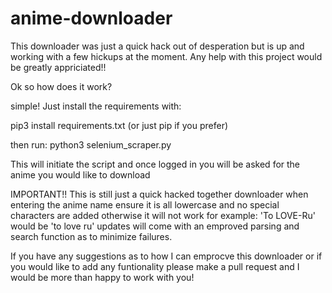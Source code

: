 # anime-downloader

This downloader was just a quick hack out of desperation but is up and working with a few hickups at the moment.
Any help with this project would be greatly appriciated!!

Ok so how does it work?

simple! Just install the requirements with:

<addr> pip3 install requirements.txt
(or just pip if you prefer)

then run:
python3 selenium_scraper.py

This will initiate the script and once logged in you will be asked for the anime you would like to download 

IMPORTANT!!
This is still just a quick hacked together downloader 
when entering the anime name ensure it is all lowercase and no special characters are added otherwise it will not work
for example:
'To LOVE-Ru' would be 'to love ru'
updates will come with an emproved parsing and search function as to minimize failures.

If you have any suggestions as to how I can emprocve this downloader or if you would like to add any funtionality please make a pull request and I would be more than happy to work with you!
